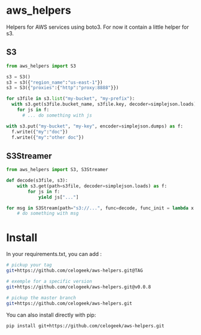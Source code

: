 # aws_helpers

Helpers for AWS services using boto3. For now it contain a little helper for s3.

## S3

```python
from aws_helpers import S3

s3 = S3()
s3 = s3({"region_name":"us-east-1"})
s3 = S3({"proxies":{"http":"proxy:8888"}})

for s3file in s3.list("my-bucket", "my-prefix"):
  with s3.get(s3file.bucket_name, s3file.key, decoder=simplejson.loads) as f:
    for js in f:
      # ... do something with js

with s3.put("my-bucket", "my-key", encoder=simplejson.dumps) as f:
  f.write({"my":"doc"})
  f.write({"my":"other doc"})
```

## S3Streamer

```python
from aws_helpers import S3, S3Streamer

def decode(s3file, s3):
    with s3.get(path=s3file, decoder=simplejson.loads) as f:
        for js in f:
            yield js["..."]

for msg in S3Stream(path="s3://...", func=decode, func_init = lambda x: S3(), ):
    # do something with msg
```

# Install

In your requirements.txt, you can add :

```bash
# pickup your tag
git+https://github.com/celogeek/aws-helpers.git@TAG

# exemple for a specific version
git+https://github.com/celogeek/aws-helpers.git@v0.0.8

# pickup the master branch
git+https://github.com/celogeek/aws-helpers.git
```

You can also install directly with pip:
```bash
pip install git+https://github.com/celogeek/aws-helpers.git
```
